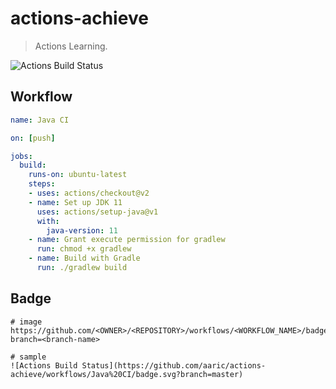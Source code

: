 # actions-achieve

> Actions Learning.

![Actions Build Status](https://github.com/aaric/actions-achieve/workflows/Java%20CI/badge.svg?branch=master)

## Workflow

```yaml
name: Java CI

on: [push]

jobs:
  build:
    runs-on: ubuntu-latest
    steps:
    - uses: actions/checkout@v2
    - name: Set up JDK 11
      uses: actions/setup-java@v1
      with:
        java-version: 11
    - name: Grant execute permission for gradlew
      run: chmod +x gradlew
    - name: Build with Gradle
      run: ./gradlew build

```

## Badge

```text
# image
https://github.com/<OWNER>/<REPOSITORY>/workflows/<WORKFLOW_NAME>/badge.svg?branch=<branch-name>

# sample
![Actions Build Status](https://github.com/aaric/actions-achieve/workflows/Java%20CI/badge.svg?branch=master)
```
